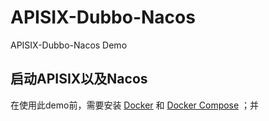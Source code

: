 # APISIX-Dubbo-Nacos
APISIX-Dubbo-Nacos Demo

## 启动APISIX以及Nacos

在使用此demo前，需要安装 [Docker](https://www.docker.com/) 和 [Docker Compose](https://docs.docker.com/compose/) ；并
